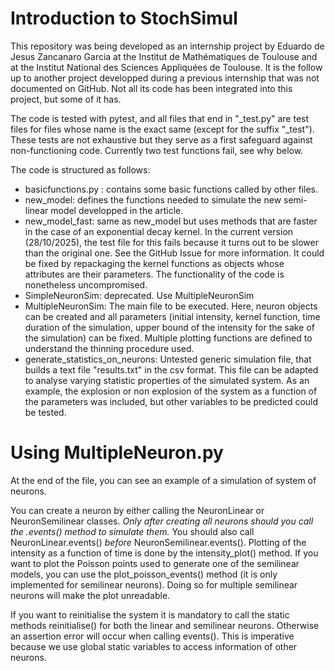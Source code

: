 # Introduction to StochSimul

This repository was being developed as an internship project by Eduardo de Jesus Zancanaro Garcia at the Institut de Mathématiques de Toulouse and at the Institut National des Sciences Appliquées de Toulouse. It is the follow up to another project developped during a previous internship that was not documented on GitHub. Not all its code has been integrated into this project, but some of it has.

The code is tested with pytest, and all files that end in "_test.py" are test files for files whose name is the exact same (except for the suffix "_test"). These tests are not exhaustive but they serve as a first safeguard against non-functioning code. Currently two test functions fail, see why below.

The code is structured as follows:
- basicfunctions.py : contains some basic functions called by other files.
- new_model: defines the functions needed to simulate the new semi-linear model developped in the article.
- new_model_fast: same as new_model but uses methods that are faster in the case of an exponential decay kernel. In the current version (28/10/2025), the test file for this fails because it turns out to be slower than the original one. See the GitHub Issue for more information. It could be fixed by repackaging the kernel functions as objects whose attributes are their parameters. The functionality of the code is nonetheless uncompromised.
- SimpleNeuronSim: deprecated. Use MultipleNeuronSim
- MultipleNeuronSim: The main file to be executed. Here, neuron objects can be created and all parameters (initial intensity, kernel function, time duration of the simulation, upper bound of the intensity for the sake of the simulation) can be fixed. Multiple plotting functions are defined to understand the thinning procedure used.
- generate_statistics_on_neurons: Untested generic simulation file, that builds a text file "results.txt" in the csv format. This file can be adapted to analyse varying statistic properties of the simulated system. As an example, the explosion or non explosion of the system as a function of the parameters was included, but other variables to be predicted could be tested.

# Using MultipleNeuron.py
At the end of the file, you can see an example of a simulation of system of neurons.

You can create a neuron by either calling the NeuronLinear or NeuronSemilinear classes. *Only after creating all neurons should you call the .events() method to simulate them.* You should also call NeuronLinear.events() *before* NeuronSemilinear.events().
Plotting of the intensity as a function of time is done by the intensity_plot() method. If you want to plot the Poisson points used to generate one of the semilinear models, you can use the plot_poisson_events() method (it is only implemented for semilinear neurons). Doing so for multiple semilinear neurons will make the plot unreadable.

If you want to reinitialise the system it is mandatory to call the static methods reinitialise() for both the linear and semilinear neurons. Otherwise an assertion error will occur when calling events(). This is imperative because we use global static variables to access information of other neurons.



